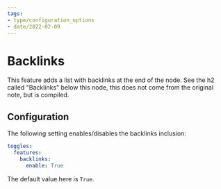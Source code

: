 ```yaml
---
tags:
- type/configuration_options
- date/2022-02-09
---
```

   
# Backlinks   
This feature adds a list with backlinks at the end of the node. See the h2 called "Backlinks" below this node, this does not come from the original note, but is compiled.   
   
## Configuration   
The following setting enables/disables the backlinks inclusion:   
``` yaml
toggles:
  features:
    backlinks:
	  enable: True
```
   
   
The default value here is `True`.